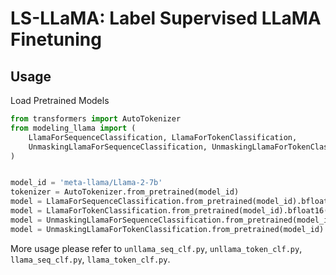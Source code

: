 # LS-LLaMA: Label Supervised LLaMA Finetuning


## Usage

Load Pretrained Models

```python
from transformers import AutoTokenizer
from modeling_llama import (
    LlamaForSequenceClassification, LlamaForTokenClassification,
    UnmaskingLlamaForSequenceClassification, UnmaskingLlamaForTokenClassification,
)


model_id = 'meta-llama/Llama-2-7b'
tokenizer = AutoTokenizer.from_pretrained(model_id)
model = LlamaForSequenceClassification.from_pretrained(model_id).bfloat16()
model = LlamaForTokenClassification.from_pretrained(model_id).bfloat16()
model = UnmaskingLlamaForSequenceClassification.from_pretrained(model_id).bfloat16()
model = UnmaskingLlamaForTokenClassification.from_pretrained(model_id).bfloat16()
```

More usage please refer to `unllama_seq_clf.py`, `unllama_token_clf.py`, `llama_seq_clf.py`, `llama_token_clf.py`.
